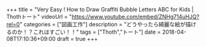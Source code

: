 +++
title =  "Very Easy ! How to Draw Graffiti Bubble Letters ABC for Kids | Thothトート"
videoUrl = "https://www.youtube.com/embed/ZNHg714uHJQ?rel=0"
categories = ["図画工作"]
description = "どうやったら綺麗な絵が描けるのか！？これはすごい！！"
tags = ["Thoth","トート"]
date = 2018-04-08T17:10:36+09:00
draft = true
+++

